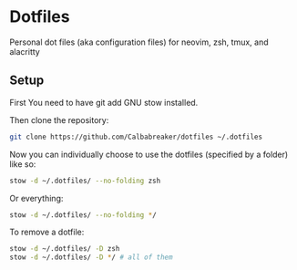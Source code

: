 # Dotfiles

Personal dot files (aka configuration files) for neovim, zsh, tmux, and alacritty

## Setup

First You need to have git add GNU stow installed. 

Then clone the repository:

```sh
git clone https://github.com/Calbabreaker/dotfiles ~/.dotfiles
```

Now you can individually choose to use the dotfiles (specified by a folder) like so:

```sh
stow -d ~/.dotfiles/ --no-folding zsh
```

Or everything:

```sh
stow -d ~/.dotfiles/ --no-folding */
```

To remove a dotfile:

```sh
stow -d ~/.dotfiles/ -D zsh
stow -d ~/.dotfiles/ -D */ # all of them
```
